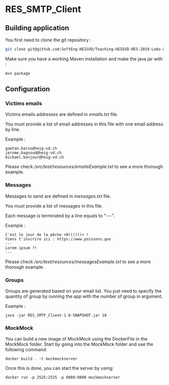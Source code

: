 # RES_SMTP_Client

## Building application
You first need to clone the git repository :

```sh
git clone git@github.com:SoftEng-HEIGVD/Teaching-HEIGVD-RES-2019-Labo-SMTP.git 
```

Make sure you have a working Maven installation and make the java jar with :

```sh
mvn package
```

## Configuration

### Victims emails
Victims emails addresses are defined in *emails.txt* file.

You must provide a list of email addresses in this file with one email address by line.

Example :

```
gaetan.bacso@heig-vd.ch
jerome.bagnoud@heig-vd.ch
mickael.bonjour@heig-vd.ch
```

Please check */src/test/resources/emailsExample.txt* to see a more thorough example.

### Messages
Messages to send are defined in *messages.txt* file.

You must provide a list of messages in this file.

Each message is terminated by a line equals to "---".

Example :

```
C'est le jour de la pêche <0((((()< !
Viens t'inscrire ici : https://www.poissons.gov
---
Lorem ipsum ?!
---
```

Please check */src/test/resources/messagesExample.txt* to see a more thorough example.

### Groups
Groups are generated based on your email list. You just need to specify the quantity of group by running the app with the number of group in argument.

Example :

```
java -jar RES_SMTP_Client-1.0-SNAPSHOT.jar 10
```

### MockMock
You can build a new image of MockMock using the DockerFile in the MockMock folder.
Start by going into the MockMock folder and use the following command.

```
docker build . -t mockmockserver
```

Once this is done, you can start the server by using:

```
docker run -p 2525:2525 -p 8080:8080 mockmockserver
```